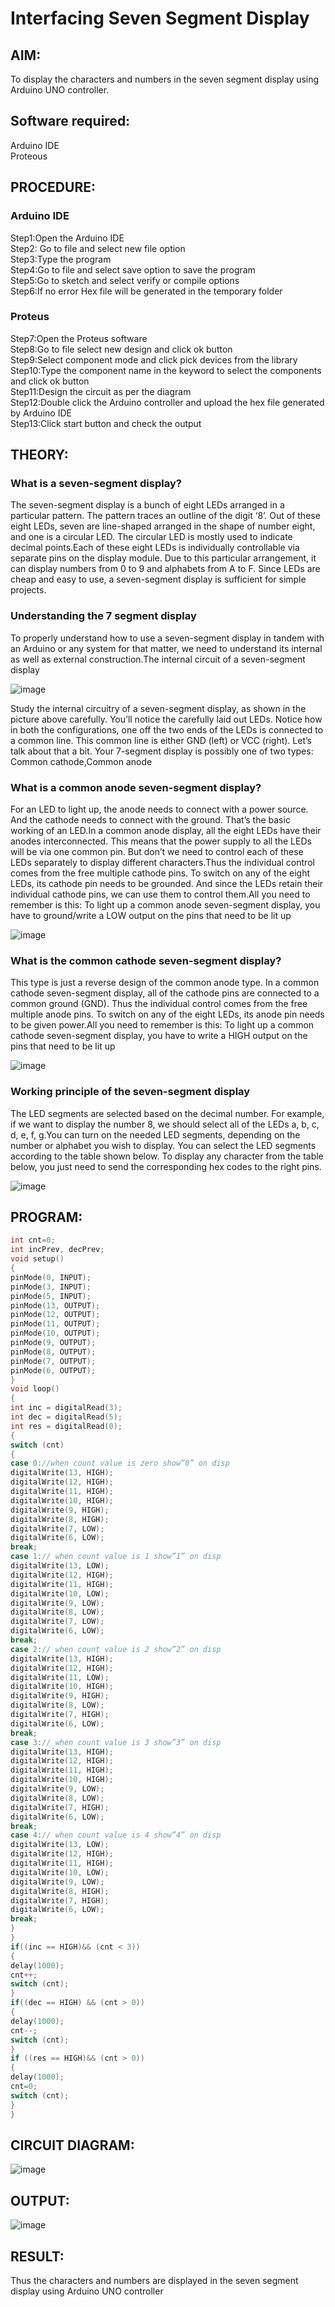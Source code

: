 # Interfacing Seven Segment Display

## AIM:
To display the characters and numbers in the seven segment display using Arduino UNO controller.

## Software required:
Arduino IDE </br>
Proteous

## PROCEDURE:
### Arduino IDE
Step1:Open the Arduino IDE </br>
Step2: Go to file and select new file option </br>
Step3:Type the program </br>
Step4:Go to file and select save option to save the program </br>
Step5:Go to sketch and select verify or compile options </br>
Step6:If no error Hex file will be generated in the temporary folder </br>
### Proteus
Step7:Open the Proteus software </br>
Step8:Go to file select new design and click ok button </br>
Step9:Select component mode and click pick devices from the library </br>
Step10:Type the component name in the keyword to select the components and click ok button </br>
Step11:Design the circuit as per the diagram </br>
Step12:Double click the Arduino controller and upload the hex file generated by Arduino IDE </br>
Step13:Click start button and check the output

## THEORY:

### What is a seven-segment display?

The seven-segment display is a bunch of eight LEDs arranged in a particular pattern. The pattern traces an outline of the digit ‘8’. Out of these eight LEDs, seven are line-shaped arranged in the shape of number eight, and one is a circular LED. The circular LED is mostly used to indicate decimal points.Each of these eight LEDs is individually controllable via separate pins on the display module. Due to this particular arrangement, it can display numbers from 0 to 9 and alphabets from A to F. Since LEDs are cheap and easy to use, a seven-segment display is sufficient for simple projects.

### Understanding the 7 segment display

To properly understand how to use a seven-segment display in tandem with an Arduino or any system for that matter, we need to understand its internal as well as external construction.The internal circuit of a seven-segment display

![image](https://user-images.githubusercontent.com/71547910/235332708-1cd24f92-c15c-44eb-aade-e2bad64f6f5b.png)

Study the internal circuitry of a seven-segment display, as shown in the picture above carefully. You’ll notice the carefully laid out LEDs. Notice how in both the configurations, one off the two ends of the LEDs is connected to a common line. This common line is either GND (left) or VCC (right). Let’s talk about that a bit. Your 7-segment display is possibly one of two types: Common cathode,Common anode

### What is a common anode seven-segment display?

For an LED to light up, the anode needs to connect with a power source. And the cathode needs to connect with the ground. That’s the basic working of an LED.In a common anode display, all the eight LEDs have their anodes interconnected. This means that the power supply to all the LEDs will be via one common pin. But don’t we need to control each of these LEDs separately to display different characters.Thus the individual control comes from the free multiple cathode pins. To switch on any of the eight LEDs, its cathode pin needs to be grounded. And since the LEDs retain their individual cathode pins, we can use them to control them.All you need to remember is this: To light up a common anode seven-segment display, you have to ground/write a LOW output on the pins that need to be lit up

![image](https://user-images.githubusercontent.com/71547910/235332776-7ef7146a-16de-4a56-aff5-2937652364a8.png)

### What is the common cathode seven-segment display?

This type is just a reverse design of the common anode type. In a common cathode seven-segment display, all of the cathode pins are connected to a common ground (GND). Thus the individual control comes from the free multiple anode pins. To switch on any of the eight LEDs, its anode pin needs to be given power.All you need to remember is this: To light up a common cathode seven-segment display, you have to write a HIGH output on the pins that need to be lit up

![image](https://user-images.githubusercontent.com/71547910/235332805-4c1a1a34-0aec-4378-b621-f42b10d30391.png)

### Working principle of the seven-segment display

The LED segments are selected based on the decimal number. For example, if we want to display the number 8, we should select all of the LEDs a, b, c, d, e, f, g.You can turn on the needed LED segments, depending on the number or alphabet you wish to display. You can select the LED segments according to the table shown below. To display any character from the table below, you just need to send the corresponding hex codes to the right pins.

![image](https://user-images.githubusercontent.com/71547910/235332841-7159e75f-b403-43ff-bf96-8ef54ad0310a.png)

## PROGRAM:
```c
int cnt=0;
int incPrev, decPrev;
void setup()
{
pinMode(0, INPUT);
pinMode(3, INPUT);
pinMode(5, INPUT);
pinMode(13, OUTPUT);
pinMode(12, OUTPUT);
pinMode(11, OUTPUT);
pinMode(10, OUTPUT);
pinMode(9, OUTPUT);
pinMode(8, OUTPUT);
pinMode(7, OUTPUT);
pinMode(6, OUTPUT);
}
void loop()
{
int inc = digitalRead(3);
int dec = digitalRead(5);
int res = digitalRead(0);
{
switch (cnt)
{
case 0://when count value is zero show”0” on disp
digitalWrite(13, HIGH);
digitalWrite(12, HIGH);
digitalWrite(11, HIGH);
digitalWrite(10, HIGH);
digitalWrite(9, HIGH);
digitalWrite(8, HIGH);
digitalWrite(7, LOW);
digitalWrite(6, LOW);
break;
case 1:// when count value is 1 show”1” on disp
digitalWrite(13, LOW);
digitalWrite(12, HIGH);
digitalWrite(11, HIGH);
digitalWrite(10, LOW);
digitalWrite(9, LOW);
digitalWrite(8, LOW);
digitalWrite(7, LOW);
digitalWrite(6, LOW);
break;
case 2:// when count value is 2 show”2” on disp
digitalWrite(13, HIGH);
digitalWrite(12, HIGH);
digitalWrite(11, LOW);
digitalWrite(10, HIGH);
digitalWrite(9, HIGH);
digitalWrite(8, LOW);
digitalWrite(7, HIGH);
digitalWrite(6, LOW);
break;
case 3:// when count value is 3 show”3” on disp
digitalWrite(13, HIGH);
digitalWrite(12, HIGH);
digitalWrite(11, HIGH);
digitalWrite(10, HIGH);
digitalWrite(9, LOW);
digitalWrite(8, LOW);
digitalWrite(7, HIGH);
digitalWrite(6, LOW);
break;
case 4:// when count value is 4 show”4” on disp
digitalWrite(13, LOW);
digitalWrite(12, HIGH);
digitalWrite(11, HIGH);
digitalWrite(10, LOW);
digitalWrite(9, LOW);
digitalWrite(8, HIGH);
digitalWrite(7, HIGH);
digitalWrite(6, LOW);
break;
}
}
if((inc == HIGH)&& (cnt < 3))
{
delay(1000);
cnt++;
switch (cnt);
}
if((dec == HIGH) && (cnt > 0))
{
delay(1000);
cnt--;
switch (cnt);
}
if ((res == HIGH)&& (cnt > 0))
{
delay(1000);
cnt=0;
switch (cnt);
}
}
```
## CIRCUIT DIAGRAM:
![image](1.png)

## OUTPUT:
![image](2.png)

## RESULT:
Thus the characters and numbers are displayed in the seven segment display using Arduino UNO controller
